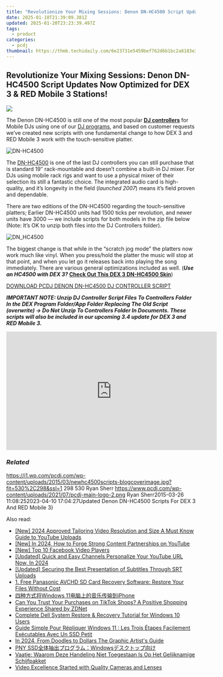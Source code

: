 ```yaml
---
title: "Revolutionize Your Mixing Sessions: Denon DN-HC4500 Script Updates Now Optimized for DEX 3 & RED Mobile 3 Stations!"
date: 2025-01-18T21:39:09.381Z
updated: 2025-01-20T23:23:39.497Z
tags:
  - product
categories:
  - pcdj
thumbnail: https://thmb.techidaily.com/6e23731e5459bef762d6b1bc2a8183e3bf6b31c4a9b6b999e3d277b3627f742d.jpg
---
```


## Revolutionize Your Mixing Sessions: Denon DN-HC4500 Script Updates Now Optimized for DEX 3 & RED Mobile 3 Stations!

[![](https://i1.wp.com/pcdj.com/wp-content/uploads/2015/03/newhc4500scripts-blogcoverimage.jpg?resize=530%2C298&ssl=1)](https://i1.wp.com/pcdj.com/wp-content/uploads/2015/03/newhc4500scripts-blogcoverimage.jpg?fit=530%2C298&ssl=1 "newhc4500scripts-blogcoverimage")

The Denon DN-HC4500 is still one of the most popular **[DJ controllers](https://tools.techidaily.com/pcdj/products/)** for Mobile DJs using one of our [DJ programs](https://tools.techidaily.com/pcdj/products/), and based on customer requests we’ve created new scripts with one fundamental change to how DEX 3 and RED Mobile 3 work with the touch-sensitive platter.

![](https://i1.wp.com/pcdj.com/wp-content/uploads/2015/03/DN-HC4500.jpg?fit=300%2C221&ssl=1 "DN-HC4500")

The [DN-HC4500](http://denondj.com/products/view/dn-hc4500#.VRQdVPnF98E) is one of the last DJ controllers you can still purchase that is standard 19″ rack-mountable and doesn’t combine a built-in DJ mixer. For DJs using mobile rack rigs and want to use a physical mixer of their selection its still a fantastic choice. The integrated audio card is high-quality, and it’s longevity in the field (_launched 2007_) means it’s field proven and dependable.

There are two editions of the DN-HC4500 regarding the touch-sensitive platters; Earlier DN-HC4500 units had 1500 ticks per revolution, and newer units have 3000 — we include scripts for both models in the zip file below (Note: It’s OK to unzip both files into the DJ Controllers folder).

![](https://i2.wp.com/pcdj.com/wp-content/uploads/2015/03/DN_HC4500.jpg?fit=300%2C160&ssl=1 "DN_HC4500")

The biggest change is that while in the “scratch jog mode” the platters now work much like vinyl. When you press/hold the platter the music will stop at that point, and when you let go it releases back into playing the song immediately. There are various general optimizations included as well. (**_Use an HC4500 with DEX 3?_ [Check Out This DEX 3 DN-HC4500 Skin](https://tools.techidaily.com/pcdj/products/)**)

[DOWNLOAD PCDJ DENON DN-HC4500 DJ CONTROLLER SCRIPT](https://tools.techidaily.com/pcdj/products/)

_**IMPORTANT NOTE: Unzip DJ Controller Script Files To Controllers Folder In the DEX Program Folder/App Folder Replacing The Old Script (overwrite) -> Do Not Unzip To Controllers Folder In Documents. These scripts will also be included in our upcoming 3.4 update for DEX 3 and RED Mobile 3\.**_ 

<!-- affiliate ads begin -->
<iframe width="560" height="315" src="https://www.youtube.com/embed/umvX4ZdWbxk?si=tPXL0-Kzf9SQaY8z" title="YouTube video player" frameborder="0" allow="accelerometer; autoplay; clipboard-write; encrypted-media; gyroscope; picture-in-picture; web-share" referrerpolicy="strict-origin-when-cross-origin" allowfullscreen></iframe>
<!-- affiliate ads end -->

### _Related_

https://i1.wp.com/pcdj.com/wp-content/uploads/2015/03/newhc4500scripts-blogcoverimage.jpg?fit=530%2C298&ssl=1 298 530 Ryan Sherr https://www.pcdj.com/wp-content/uploads/2021/07/pcdj-main-logo-2.png Ryan Sherr2015-03-26 11:08:252023-04-10 17:04:27Updated Denon DN-HC4500 Scripts For DEX 3 And RED Mobile 3}

<ins class="adsbygoogle"
     style="display:block"
     data-ad-format="autorelaxed"
     data-ad-client="ca-pub-7571918770474297"
     data-ad-slot="1223367746"></ins>

<ins class="adsbygoogle"
     style="display:block"
     data-ad-client="ca-pub-7571918770474297"
     data-ad-slot="8358498916"
     data-ad-format="auto"
     data-full-width-responsive="true"></ins>

<span class="atpl-alsoreadstyle">Also read:</span>
<div><ul>
<li><a href="https://youtube-lab.techidaily.com/024-approved-tailoring-video-resolution-and-size-a-must-know-guide-to-youtube-uploads/"><u>[New] 2024 Approved Tailoring Video Resolution and Size A Must Know Guide to YouTube Uploads</u></a></li>
<li><a href="https://eaxpv-info.techidaily.com/new-in-2024-how-to-forge-strong-content-partnerships-on-youtube/"><u>[New] In 2024, How to Forge Strong Content Partnerships on YouTube</u></a></li>
<li><a href="https://facebook-video-content.techidaily.com/new-top-10-facebook-video-players/"><u>[New] Top 10 Facebook Video Players</u></a></li>
<li><a href="https://youtube-tips.techidaily.com/ed-quick-and-easy-channels-personalize-your-youtube-url-now-in-2024/"><u>[Updated] Quick and Easy Channels Personalize Your YouTube URL Now, In 2024</u></a></li>
<li><a href="https://extra-approaches.techidaily.com/updated-securing-the-best-presentation-of-subtitles-through-srt-uploads/"><u>[Updated] Securing the Best Presentation of Subtitles Through SRT Uploads</u></a></li>
<li><a href="https://win-cloud.techidaily.com/1-free-panasonic-avchd-sd-card-recovery-software-restore-your-files-without-cost/"><u>1. Free Panasonic AVCHD SD Card Recovery Software: Restore Your Files Without Cost</u></a></li>
<li><a href="https://win-cloud.techidaily.com/windows-11iphone/"><u>四种方式将Windows 11电脑上的音乐传输到iPhone</u></a></li>
<li><a href="https://techno-recovery.techidaily.com/can-you-trust-your-purchases-on-tiktok-shops-a-positive-shopping-experience-shared-by-zdnet/"><u>Can You Trust Your Purchases on TikTok Shops? A Positive Shopping Experience Shared by ZDNet</u></a></li>
<li><a href="https://win-cloud.techidaily.com/complete-dell-system-restore-and-recovery-tutorial-for-windows-10-users/"><u>Complete Dell System Restore & Recovery Tutorial for Windows 10 Users</u></a></li>
<li><a href="https://win-cloud.techidaily.com/guide-simple-pour-repliquer-windows-11-les-trois-etapes-facilement-executables-avec-un-ssd-petit/"><u>Guide Simple Pour Répliquer Windows 11 : Les Trois Étapes Facilement Exécutables Avec Un SSD Petit</u></a></li>
<li><a href="https://article-helps.techidaily.com/in-2024-from-doodles-to-dollars-the-graphic-artists-guide/"><u>In 2024, From Doodles to Dollars The Graphic Artist's Guide</u></a></li>
<li><a href="https://win-cloud.techidaily.com/pny-ssdwindows/"><u>PNY SSD全体抽出プログラム：Windowsデスクトップ向け</u></a></li>
<li><a href="https://win-cloud.techidaily.com/vaatje-waarom-deze-handeling-niet-toegestaan-is-op-het-gelijknamige-schijfpakket/"><u>Vaatje: Waarom Deze Handeling Niet Toegestaan Is Op Het Gelijknamige Schijfpakket</u></a></li>
<li><a href="https://youtube-lab.techidaily.com/-excellence-started-with-quality-cameras-and-lenses/"><u>Video Excellence Started with Quality Cameras and Lenses</u></a></li>
</ul></div>

